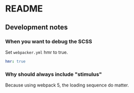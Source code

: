 # README

## Development notes

### When you want to debug the SCSS

Set `webpacker.yml` hmr to true.

```yml
hmr: true
```

### Why should always include "stimulus"

Because using webpack 5, the loading sequence do matter.
